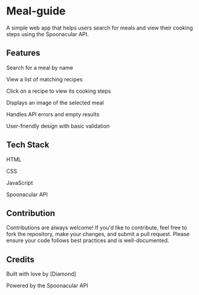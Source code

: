 # Meal-guide
A simple web app that helps users search for meals and view their cooking steps using the Spoonacular API.

 ## Features
Search for a meal by name

View a list of matching recipes

Click on a recipe to view its cooking steps

Displays an image of the selected meal

Handles API errors and empty results

User-friendly design with basic validation


## Tech Stack
HTML

CSS

JavaScript

Spoonacular API
## Contribution 
Contributions are always welcome! If you'd like to contribute, feel free to fork the repository, make your changes, and submit a pull request. Please ensure your code follows best practices and is well-documented.

## Credits
Built with love by [Diamond]

Powered by the Spoonacular API



